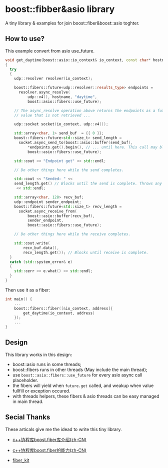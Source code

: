 # boost::fibber&asio library

A tiny library &amp; examples for join boost::fiber&amp;boost::asio toghter.

## How to use?

This example convert from asio use_future.

```CPP
void get_daytime(boost::asio::io_context& io_context, const char* hostname)
{
  try
  {
    udp::resolver resolver(io_context);

    boost::fibers::future<udp::resolver::results_type> endpoints =
      resolver.async_resolve(
          udp::v4(), hostname, "daytime",
          boost::asio::fibers::use_future);

    // The async_resolve operation above returns the endpoints as a future
    // value that is not retrieved ...

    udp::socket socket(io_context, udp::v4());

    std::array<char, 1> send_buf  = {{ 0 }};
    boost::fibers::future<std::size_t> send_length =
      socket.async_send_to(boost::asio::buffer(send_buf),
          *endpoints.get().begin(), // ... until here. This call may block.
          boost::asio::fibers::use_future);

    std::cout << "Endpoint get" << std::endl;

    // Do other things here while the send completes.

    std::cout << "Sended: " <<
    send_length.get() // Blocks until the send is complete. Throws any errors.
     << std::endl;

    std::array<char, 128> recv_buf;
    udp::endpoint sender_endpoint;
    boost::fibers::future<std::size_t> recv_length =
      socket.async_receive_from(
          boost::asio::buffer(recv_buf),
          sender_endpoint,
          boost::asio::fibers::use_future);

    // Do other things here while the receive completes.

    std::cout.write(
        recv_buf.data(),
        recv_length.get()); // Blocks until receive is complete.
  }
  catch (std::system_error& e)
  {
    std::cerr << e.what() << std::endl;
  }
}

```

Then use it as a fiber:

```CPP
int main() {
    ...
    boost::fibers::fiber([&io_context, address]{
        get_daytime(io_context, address)
    });
    ...
}
```

## Design

This library works in this design:

* boost::asio runs in some threads;
* boost::fibers runs in other threads (May include the main thread);
* use `boost::asio::fibers::use_future` for every asio async call placeholder.
* the fibers will yield when `future.get` called, and weakup when value fullfill or exception occured.
* with threads helpers, these fibers & asio threads can be easy managed in main thread.

## Secial Thanks

These articals give me the idead to write this tiny library.


* [c++协程库boost.fiber库介绍(zh-CN)](https://zhuanlan.zhihu.com/p/39807017)

* [c++协程库boost.fiber的能力(zh-CN)](https://zhuanlan.zhihu.com/p/45665910)

* [fiber_kit](https://github.com/jxfwinter/fiber_kit)

